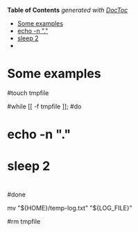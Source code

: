 <!-- START doctoc generated TOC please keep comment here to allow auto update -->
<!-- DON'T EDIT THIS SECTION, INSTEAD RE-RUN doctoc TO UPDATE -->
**Table of Contents**  *generated with [DocToc](https://github.com/thlorenz/doctoc)*

- [Some examples](#some-examples)
- [echo -n "."](#echo--n-)
- [sleep 2](#sleep-2)
- [](#)

<!-- END doctoc generated TOC please keep comment here to allow auto update -->

# Some examples

#touch tmpfile

#while [[ -f tmpfile ]];
#do
#    echo -n "."
#    sleep 2
#
#done

mv "${HOME}/temp-log.txt" "${LOG_FILE}"

#rm tmpfile
